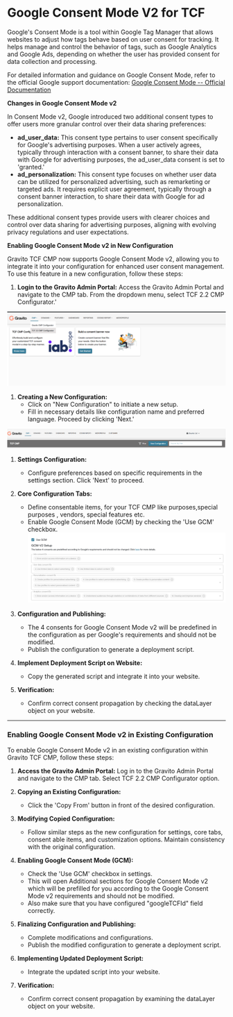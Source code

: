 # Google Consent Mode V2 for TCF

Google's Consent Mode is a tool within Google Tag Manager that allows websites to adjust how tags behave based on user consent for tracking. It helps manage and control the behavior of tags, such as Google Analytics and Google Ads, depending on whether the user has provided consent for data collection and processing.

For detailed information and guidance on Google Consent Mode, refer to the official Google support documentation: [Google Consent Mode -- Official Documentation](https://support.google.com/analytics/answer/9976101?hl=en)

**Changes in Google Consent Mode v2**

In Consent Mode v2, Google introduced two additional consent types to offer users more granular control over their data sharing preferences:

- **ad_user_data:** This consent type pertains to user consent specifically for Google's advertising purposes. When a user actively agrees, typically through interaction with a consent banner, to share their data with Google for advertising purposes, the ad_user_data consent is set to 'granted.'
- **ad_personalization:** This consent type focuses on whether user data can be utilized for personalized advertising, such as remarketing or targeted ads. It requires explicit user agreement, typically through a consent banner interaction, to share their data with Google for ad personalization.

These additional consent types provide users with clearer choices and control over data sharing for advertising purposes, aligning with evolving privacy regulations and user expectations.

**Enabling Google Consent Mode v2 in New Configuration**

Gravito TCF CMP now supports Google Consent Mode v2, allowing you to integrate it into your configuration for enhanced user consent management. To use this feature in a new configuration, follow these steps:

1.  **Login to the Gravito Admin Portal:** Access the Gravito Admin Portal and navigate to the CMP tab. From the dropdown menu, select TCF 2.2 CMP Configurator.'

![](../img/tcf_configurator.png)

1.  **Creating a New Configuration:**
    - Click on "New Configuration" to initiate a new setup.
    - Fill in necessary details like configuration name and preferred language. Proceed by clicking 'Next.'

![](../img/newconfiguration.png)

1.  **Settings Configuration:**

    - Configure preferences based on specific requirements in the settings section. Click 'Next' to proceed.

1.  **Core Configuration Tabs:**

    - Define consentable items, for your TCF CMP like purposes,special purposes , vendors, special features etc.
    - Enable Google Consent Mode (GCM) by checking the 'Use GCM' checkbox.
      ![](../img/gcmsettings.png)

1.  **Configuration and Publishing:**

    - The 4 consents for Google Consent Mode v2 will be predefined in the configuration as per Google's requirements and should not be modified.
    - Publish the configuration to generate a deployment script.

1.  **Implement Deployment Script on Website:**

    - Copy the generated script and integrate it into your website.

1.  **Verification:**
    - Confirm correct consent propagation by checking the dataLayer object on your website.

---

### **Enabling Google Consent Mode v2 in Existing Configuration** 

To enable Google Consent Mode v2 in an existing configuration within Gravito TCF CMP, follow these steps:

1.  **Access the Gravito Admin Portal:** Log in to the Gravito Admin Portal and navigate to the CMP tab. Select TCF 2.2 CMP Configurator option.

1.  **Copying an Existing Configuration:**

    - Click the 'Copy From' button in front of the desired configuration.

1.  **Modifying Copied Configuration:**

    - Follow similar steps as the new configuration for settings, core tabs, consent able items, and customization options. Maintain consistency with the original configuration.

1.  **Enabling Google Consent Mode (GCM):**

    - Check the 'Use GCM' checkbox in settings.
    - This will open Additional sections for Google Consent Mode v2 which will be prefilled for you according to the Google Consent Mode v2 requirements and should not be modified.
    - Also make sure that you have configured "googleTCFId" field correctly.

1.  **Finalizing Configuration and Publishing:**

    - Complete modifications and configurations.
    - Publish the modified configuration to generate a deployment script.

1.  **Implementing Updated Deployment Script:**

    - Integrate the updated script into your website.

1.  **Verification:**
    - Confirm correct consent propagation by examining the dataLayer object on your website.
